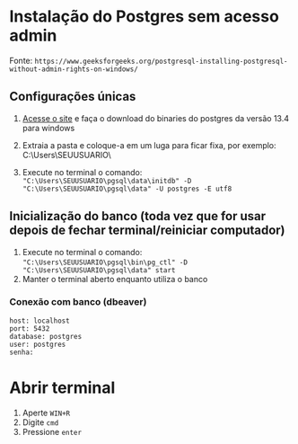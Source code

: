 # Instalação do Postgres sem acesso admin

Fonte: `https://www.geeksforgeeks.org/postgresql-installing-postgresql-without-admin-rights-on-windows/`

## Configurações únicas
1. [Acesse o site](https://www.enterprisedb.com/download-postgresql-binaries) e faça o download do binaries do postgres da versão 13.4 para windows
   
2. Extraia a pasta e coloque-a em um luga para ficar fixa, por exemplo: C:\Users\SEUUSUARIO\
3. Execute no terminal o comando:   `"C:\Users\SEUUSUARIO\pgsql\data\initdb" -D "C:\Users\SEUUSUARIO\pgsql\data" -U postgres -E utf8`

## Inicialização do banco (toda vez que for usar depois de fechar terminal/reiniciar computador)
1. Execute no terminal o comando: `"C:\Users\SEUUSUARIO\pgsql\bin\pg_ctl" -D "C:\Users\SEUUSUARIO\pgsql\data" start`
2. Manter o terminal aberto enquanto utiliza o banco

### Conexão com banco (dbeaver)
    host: localhost
    port: 5432
    database: postgres
    user: postgres
    senha: 

# Abrir terminal
1. Aperte `WIN+R`
2. Digite `cmd`
3. Pressione `enter`